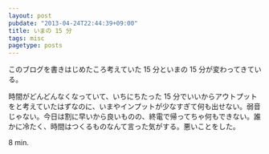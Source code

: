 ```yaml
---
layout: post
pubdate: "2013-04-24T22:44:39+09:00"
title: いまの 15 分
tags: misc
pagetype: posts
---
```

このブログを書きはじめたころ考えていた 15 分といまの 15 分が変わってきている。

時間がどんどんなくなっていて、いちにちたった 15 分でいいからアウトプットをと考えていたはずなのに、いまやインプットが少なすぎて何も出せない。弱音じゃない。今日は割に早いから良いものの、終電で帰ってちゃ何もできない。誰かに冷たく、時間はつくるものなんて言った気がする。悪いことをした。

8 min.
